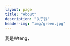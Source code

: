 ```yaml
---
layout: page
title: "About"
description: "关于我"
header-img: "img/green.jpg"
---
```


我是Wteng，




<center>
  <!--<p><img src="" align="center"></p> -->
</center>






